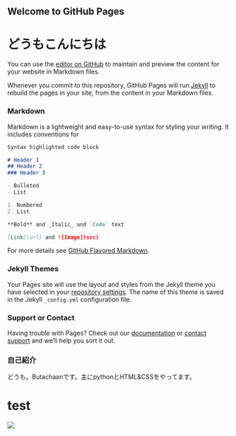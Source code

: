 ## Welcome to GitHub Pages
# どうもこんにちは

You can use the [editor on GitHub](https://github.com/Butachaan/Butachaan.github.io/edit/main/docs/index.md) to maintain and preview the content for your website in Markdown files.

Whenever you commit to this repository, GitHub Pages will run [Jekyll](https://jekyllrb.com/) to rebuild the pages in your site, from the content in your Markdown files.

### Markdown

Markdown is a lightweight and easy-to-use syntax for styling your writing. It includes conventions for

```markdown
Syntax highlighted code block

# Header 1
## Header 2
### Header 3

- Bulleted
- List

1. Numbered
2. List

**Bold** and _Italic_ and `Code` text

[Link](url) and ![Image](src)
```

For more details see [GitHub Flavored Markdown](https://guides.github.com/features/mastering-markdown/).

### Jekyll Themes

Your Pages site will use the layout and styles from the Jekyll theme you have selected in your [repository settings](https://github.com/Butachaan/Butachaan.github.io/settings). The name of this theme is saved in the Jekyll `_config.yml` configuration file.

### Support or Contact

Having trouble with Pages? Check out our [documentation](https://docs.github.com/categories/github-pages-basics/) or [contact support](https://support.github.com/contact) and we’ll help you sort it out.


### 自己紹介

どうも。Butachaanです。主にpythonとHTML&CSSをやってます。
<!DOCTYPE html>
<html lang="en">
<head>
    <meta charset="UTF-8">
    <title>Butachaan.GitHub</title>
</head>
<body>
  <h1>
    test
  </h1>
    <img src="https://cdn.discordapp.com/avatars/478126443168006164/303ac313afee7583cc8ef8bd2e1ad1bd.png?size=1024">
</body>
</html>


